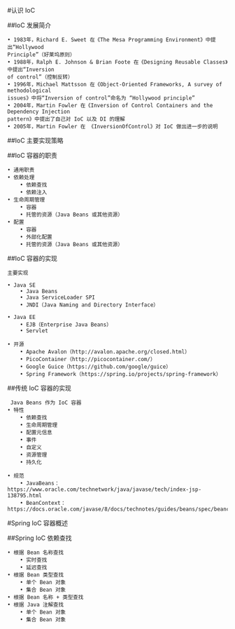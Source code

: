 #认识 IoC

##IoC 发展简介

    • 1983年，Richard E. Sweet 在《The Mesa Programming Environment》中提出“Hollywood 
    Principle”（好莱坞原则）
    • 1988年，Ralph E. Johnson & Brian Foote 在《Designing Reusable Classes》中提出“Inversion 
    of control”（控制反转）
    • 1996年，Michael Mattsson 在《Object-Oriented Frameworks, A survey of methodological 
    issues》中将“Inversion of control”命名为 “Hollywood principle”
    • 2004年，Martin Fowler 在《Inversion of Control Containers and the Dependency Injection 
    pattern》中提出了自己对 IoC 以及 DI 的理解
    • 2005年，Martin Fowler 在 《InversionOfControl》对 IoC 做出进一步的说明
    
##IoC 主要实现策略


##IoC 容器的职责

    • 通用职责
    • 依赖处理
        • 依赖查找
        • 依赖注入
    • 生命周期管理
        • 容器
        • 托管的资源（Java Beans 或其他资源）
    • 配置
        • 容器
        • 外部化配置
        • 托管的资源（Java Beans 或其他资源）
    
##IoC 容器的实现

    主要实现
    
    • Java SE
        • Java Beans
        • Java ServiceLoader SPI
        • JNDI（Java Naming and Directory Interface） 
    
    • Java EE
        • EJB（Enterprise Java Beans） 
        • Servlet 
    
    • 开源
        • Apache Avalon（http://avalon.apache.org/closed.html） 
        • PicoContainer（http://picocontainer.com/） 
        • Google Guice（https://github.com/google/guice） 
        • Spring Framework（https://spring.io/projects/spring-framework）
        
        
##传统 IoC 容器的实现

     Java Beans 作为 IoC 容器
    • 特性
        • 依赖查找
        • 生命周期管理
        • 配置元信息
        • 事件
        • 自定义
        • 资源管理
        • 持久化
        
    • 规范
        • JavaBeans：https://www.oracle.com/technetwork/java/javase/tech/index-jsp-138795.html
        • BeanContext：https://docs.oracle.com/javase/8/docs/technotes/guides/beans/spec/beancontext.html
        
        
#Spring IoC 容器概述

##Spring IoC 依赖查找

    • 根据 Bean 名称查找
        • 实时查找
        • 延迟查找
    • 根据 Bean 类型查找
        • 单个 Bean 对象
        • 集合 Bean 对象
    • 根据 Bean 名称 + 类型查找
    • 根据 Java 注解查找
        • 单个 Bean 对象
        • 集合 Bean 对象
